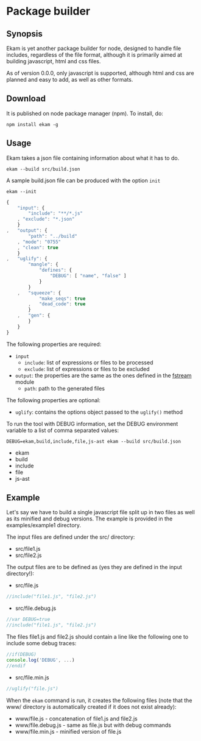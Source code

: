 # Package builder

## Synopsis

Ekam is yet another package builder for node, designed to handle file includes, regardless of the file format, although it is primarily aimed at building javascript, html and css files.

As of version 0.0.0, only javascript is supported, although html and css are planned and easy to add, as well as other formats.

## Download

It is published on node package manager (npm). To install, do:

    npm install ekam -g

## Usage

Ekam takes a json file containing information about what it has to do.

	ekam --build src/build.json

A sample build.json file can be produced with the option `init`

	ekam --init

``` javascript
{
	"input": {
		"include": "**/*.js"
	, "exclude": "*.json"
	}
,	"output": {
		"path": "../build"
	, "mode": "0755"
	, "clean": true
	}
,	"uglify": {
		"mangle": {
			"defines": {
				"DEBUG": [ "name", "false" ]
			}
		}
	,	"squeeze": {
			"make_seqs": true
		,	"dead_code": true
		}
	,	"gen": {
		}
	}
}
```

The following properties are required:

* `input`
	* `include`: list of expressions or files to be processed
	* `exclude`: list of expressions or files to be excluded
* `output`: the properties are the same as the ones defined in the [fstream](https://github.com/isaacs/fstream) module
	* `path`: path to the generated files

The following properties are optional:

* `uglify`: contains the options object passed to the `uglify()` method

To run the tool with DEBUG information, set the DEBUG environment variable to a list of comma separated values:

	DEBUG=ekam,build,include,file,js-ast ekam --build src/build.json

* ekam
* build
* include
* file
* js-ast

## Example

Let's say we have to build a single javascript file split up in two files as well as its minified and debug versions. The example is provided in the examples/example1 directory.

The input files are defined under the src/ directory:

* src/file1.js
* src/file2.js

The output files are to be defined as (yes they are defined in the input directory!):

* src/file.js

``` javascript
//include("file1.js", "file2.js")
```

* src/file.debug.js

``` javascript
//var DEBUG=true
//include("file1.js", "file2.js")
```

The files file1.js and file2.js should contain a line like the following one to include some debug traces:

``` javascript
//if(DEBUG)
console.log('DEBUG', ...)
//endif
```

* src/file.min.js

``` javascript
//uglify("file.js")
```

When the `ekam` command is run, it creates the following files (note that the www/ directory is automatically created if it does not exist already):

* www/file.js - concatenation of file1.js and file2.js
* www/file.debug.js - same as file.js but with debug commands
* www/file.min.js - minified version of file.js
